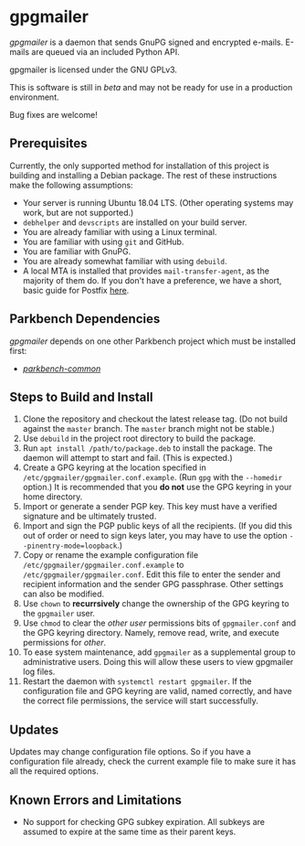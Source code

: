 # gpgmailer

_gpgmailer_ is a daemon that sends GnuPG signed and encrypted e-mails. E-mails are queued via
an included Python API.

gpgmailer is licensed under the GNU GPLv3.

This is software is still in _beta_ and may not be ready for use in a production environment.

Bug fixes are welcome!

## Prerequisites

Currently, the only supported method for installation of this project is building and
installing a Debian package. The rest of these instructions make the following assumptions:

*   Your server is running Ubuntu 18.04 LTS. (Other operating systems may work, but are not
    supported.)
*   `debhelper` and `devscripts` are installed on your build server.
*   You are already familiar with using a Linux terminal.
*   You are familiar with using `git` and GitHub.
*   You are familiar with GnuPG.
*   You are already somewhat familiar with using `debuild`.
*   A local MTA is installed that provides `mail-transfer-agent`, as the majority of them do.
    If you don't have a preference, we have a short, basic guide for Postfix
    [here](./postfix.md).

## Parkbench Dependencies

_gpgmailer_ depends on one other Parkbench project which must be installed first:
* [_parkbench-common_](https://github.com/park-bench/confighelper)

## Steps to Build and Install

1.  Clone the repository and checkout the latest release tag. (Do not build against the
    `master` branch. The `master` branch might not be stable.)
2.  Use `debuild` in the project root directory to build the package.
3.  Run `apt install /path/to/package.deb` to install the package. The daemon will attempt to
    start and fail. (This is expected.)
4.  Create a GPG keyring at the location specified in
    `/etc/gpgmailer/gpgmailer.conf.example`. (Run `gpg` with the `--homedir` option.) It is
    recommended that you __do not__ use the GPG keyring in your home directory.
5.  Import or generate a sender PGP key. This key must have a verified signature and be
    ultimately trusted.
6.  Import and sign the PGP public keys of all the recipients. (If you did this out of order
    or need to sign keys later, you may have to use the option `--pinentry-mode=loopback`.)
7.  Copy or rename the example configuration file `/etc/gpgmailer/gpgmailer.conf.example` to
    `/etc/gpgmailer/gpgmailer.conf`. Edit this file to enter the sender and recipient
    information and the sender GPG passphrase. Other settings can also be modified.
8.  Use `chown` to __recurrsively__ change the ownership of the GPG keyring to the
    `gpgmailer` user.
9.  Use `chmod` to clear the _other user_ permissions bits of `gpgmailer.conf` and the GPG
    keyring directory. Namely, remove read, write, and execute permissions for _other_.
10. To ease system maintenance, add `gpgmailer` as a supplemental group to administrative
    users. Doing this will allow these users to view gpgmailer log files.
11. Restart the daemon with `systemctl restart gpgmailer`. If the configuration file and GPG
    keyring are valid, named correctly, and have the correct file permissions, the service
    will start successfully.

## Updates

Updates may change configuration file options. So if you have a configuration file already,
check the current example file to make sure it has all the required options.

## Known Errors and Limitations

*   No support for checking GPG subkey expiration. All subkeys are assumed to expire at the
    same time as their parent keys.
